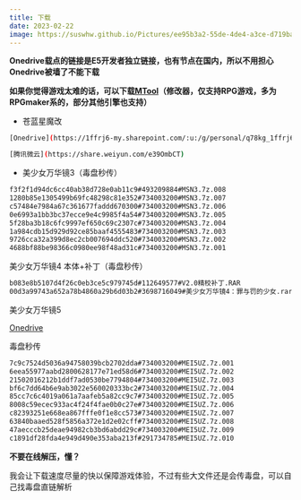 ```yaml
---
title: 下载
date: 2023-02-22
image: https://suswhw.github.io/Pictures/ee95b3a2-55de-4de4-a3ce-d719bab95d00.png
---
```


**Onedrive载点的链接是E5开发者独立链接，也有节点在国内，所以不用担心Onedrive被墙了不能下载**

**如果你觉得游戏太难的话，可以下载[MTool](https://afdian.net/a/AdventCirno)（修改器，仅支持RPG游戏，多为RPGmaker系的，部分其他引擎也支持）**

* 苍蓝星魔改

```bash
[Onedrive](https://1ffrj6-my.sharepoint.com/:u:/g/personal/q78kg_1ffrj6_onmicrosoft_com/ETsePmOiBVtKgQwXEjhzZLMBRhvv4F_fIxyg2lLICXT3yA?e=XkhopZ)

[腾讯微云](https://share.weiyun.com/e39OmbCT)
```

* 美少女万华镜3（毒盘秒传）

```bash
f3f2f1d94dc6cc40ab38d728e0ab11c9#493209884#MSN3.7z.008
1280b85e1305499b69fc48298c81e352#734003200#MSN3.7z.007
c57484e7984a67c361677faddd670300#734003200#MSN3.7z.006
0e6993a1bb3bc37ecce9e4c9985f4a54#734003200#MSN3.7z.005
5f28ba3b18c6fc9997ef650c69c2307c#734003200#MSN3.7z.004
1a984cdb15d929d92ce85baaf4555483#734003200#MSN3.7z.003
9726cca32a399d8ec2cb007694ddc520#734003200#MSN3.7z.002
4688bf88be98366c0980ee98f48ad31c#734003200#MSN3.7z.001
```
美少女万华镜4 本体+补丁（毒盘秒传）

```bash
b083e8b5107d4f26c0eb3ce5c979745d#112649577#V2.0精校补丁.RAR
00d3a99743a652a78b4860a29b6d03b2#3698716049#美少女万华镜4：罪与罚的少女.rar
```

美少女万华镜5

[Onedrive](https://1ffrj6-my.sharepoint.com/:f:/g/personal/q78kg_1ffrj6_onmicrosoft_com/Eg83BCeiWQJOpN6epN-lbJwBvDCdQdy4GBqAK0zTJ1n3yA?e=Xy938Y)

毒盘秒传

```bash
7c9c7524d5036a94758039bcb2702dda#734003200#MEI5UZ.7z.001
6eea55977aabd2800628177e71ed58d6#734003200#MEI5UZ.7z.002
21502016212b1ddf7ad0530be7794804#734003200#MEI5UZ.7z.003
bf6c7dd64b6e9ab3022e560020333bc2#734003200#MEI5UZ.7z.004
85cc7c6c4019a061a7aafeb5a82cc9c7#734003200#MEI5UZ.7z.005
8008c59ecec933ac4f24f4fae0b0c27e#734003200#MEI5UZ.7z.006
c82393251e668ea867fffe0f1e8cc573#734003200#MEI5UZ.7z.007
63840baaed528f5856a372e1d2e02cff#734003200#MEI5UZ.7z.008
47aecccb25deae94982cb3bd6abdd29c#734003200#MEI5UZ.7z.009
c1891df28fda4e949d490e353aba213f#291734785#MEI5UZ.7z.010
```

**不要在线解压，懂？**

我会让下载速度尽量的快以保障游戏体验，不过有些大文件还是会传毒盘，可以自己找毒盘直链解析